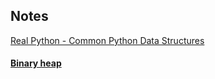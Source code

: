 ## Notes

[Real Python - Common Python Data Structures](https://realpython.com/python-data-structures/)

#### [Binary heap](https://www.geeksforgeeks.org/binary-heap/)
